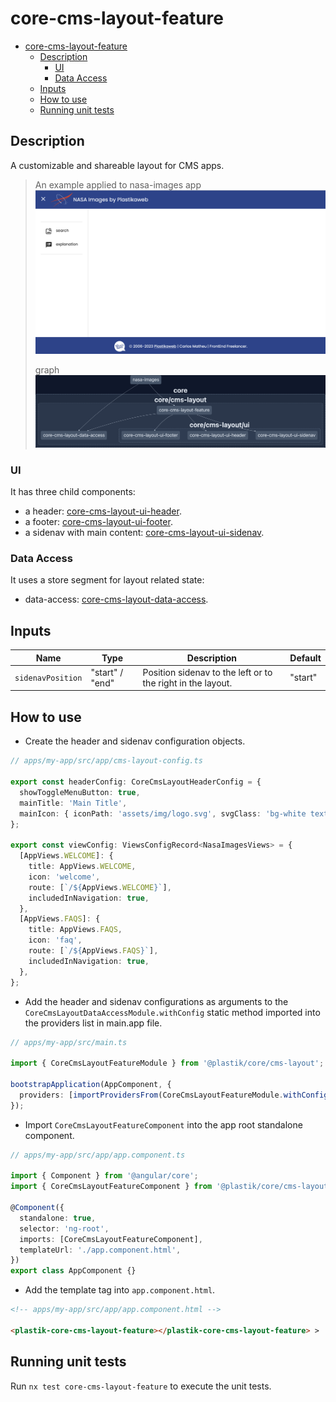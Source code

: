 # core-cms-layout-feature

- [core-cms-layout-feature](#core-cms-layout-feature)
  - [Description](#description)
    - [UI](#ui)
    - [Data Access](#data-access)
  - [Inputs](#inputs)
  - [How to use](#how-to-use)
  - [Running unit tests](#running-unit-tests)

## Description

A customizable and shareable layout for CMS apps.

> An example applied to nasa-images app
> ![core-cms-layout-feature-ui](core-cms-layout-ui.png)
>
> graph
> ![core-cms-layout-feature-graph](core-cms-layout-feature.png)

### UI

It has three child components:

- a header: [core-cms-layout-ui-header](../../cms-layout/ui/header/README.md).
- a footer: [core-cms-layout-ui-footer](../../cms-layout/ui/footer/README.md).
- a sidenav with main content: [core-cms-layout-ui-sidenav](../../cms-layout/ui/sidenav/README.md).

### Data Access

It uses a store segment for layout related state:

- data-access: [core-cms-layout-data-access](../../cms-layout/data-access/README.md).

## Inputs

| Name              | Type            | Description                                                 | Default |
| ----------------- | --------------- | ----------------------------------------------------------- | ------- |
| `sidenavPosition` | "start" / "end" | Position sidenav to the left or to the right in the layout. | "start" |

## How to use

- Create the header and sidenav configuration objects.

```typescript
// apps/my-app/src/app/cms-layout-config.ts

export const headerConfig: CoreCmsLayoutHeaderConfig = {
  showToggleMenuButton: true,
  mainTitle: 'Main Title',
  mainIcon: { iconPath: 'assets/img/logo.svg', svgClass: 'bg-white text-black w-[80px]' },
};

export const viewConfig: ViewsConfigRecord<NasaImagesViews> = {
  [AppViews.WELCOME]: {
    title: AppViews.WELCOME,
    icon: 'welcome',
    route: [`/${AppViews.WELCOME}`],
    includedInNavigation: true,
  },
  [AppViews.FAQS]: {
    title: AppViews.FAQS,
    icon: 'faq',
    route: [`/${AppViews.FAQS}`],
    includedInNavigation: true,
  },
};
```

- Add the header and sidenav configurations as arguments to the `CoreCmsLayoutDataAccessModule.withConfig` static method imported into the providers list in main.app file.

```typescript
// apps/my-app/src/main.ts

import { CoreCmsLayoutFeatureModule } from '@plastik/core/cms-layout';

bootstrapApplication(AppComponent, {
  providers: [importProvidersFrom(CoreCmsLayoutFeatureModule.withConfig<AppViews>(headerConfig, viewConfig))],
});
```

- Import `CoreCmsLayoutFeatureComponent` into the app root standalone component.

```typescript
// apps/my-app/src/app/app.component.ts

import { Component } from '@angular/core';
import { CoreCmsLayoutFeatureComponent } from '@plastik/core/cms-layout';

@Component({
  standalone: true,
  selector: 'ng-root',
  imports: [CoreCmsLayoutFeatureComponent],
  templateUrl: './app.component.html',
})
export class AppComponent {}
```

- Add the template tag into `app.component.html`.

```html
<!-- apps/my-app/src/app/app.component.html -->

<plastik-core-cms-layout-feature></plastik-core-cms-layout-feature> >
```

## Running unit tests

Run `nx test core-cms-layout-feature` to execute the unit tests.
